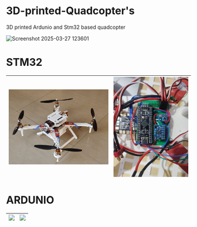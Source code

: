 # 3D-printed-Quadcopter's
3D printed Ardunio and Stm32 based quadcopter 

![Screenshot 2025-03-27 123601](https://github.com/user-attachments/assets/cb7d2559-eb19-4b2e-9cd1-ecdd483bd6b2)


# STM32
| <img src= "3D-printed-STM32-based-Quadcopter-main/IMAGES/IMG_20250324_160325.jpg" > | <img src="3D-printed-STM32-based-Quadcopter-main/IMAGES/IMG_20250222_200021.jpg" > |
| --------------------------- | --------------------------- |
# ARDUNIO
| <img src= "3D-printed-Ardunio-based-Quadcopter-main/IMG_20250325_172036.jpg" > | <img src="3D-printed-Ardunio-based-Quadcopter-main/IMG_20250325_143729.jpg" > |
| --------------------------- | --------------------------- |
